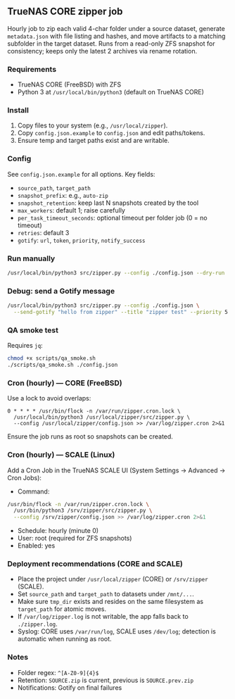 ## TrueNAS CORE zipper job

Hourly job to zip each valid 4-char folder under a source dataset, generate `metadata.json` with file listing and hashes, and move artifacts to a matching subfolder in the target dataset. Runs from a read-only ZFS snapshot for consistency; keeps only the latest 2 archives via rename rotation.

### Requirements
- TrueNAS CORE (FreeBSD) with ZFS
- Python 3 at `/usr/local/bin/python3` (default on TrueNAS CORE)

### Install
1. Copy files to your system (e.g., `/usr/local/zipper`).
2. Copy `config.json.example` to `config.json` and edit paths/tokens.
3. Ensure temp and target paths exist and are writable.

### Config
See `config.json.example` for all options. Key fields:
- `source_path`, `target_path`
- `snapshot_prefix`: e.g., `auto-zip`
- `snapshot_retention`: keep last N snapshots created by the tool
- `max_workers`: default 1; raise carefully
- `per_task_timeout_seconds`: optional timeout per folder job (0 = no timeout)
- `retries`: default 3
- `gotify`: `url`, `token`, `priority`, `notify_success`

### Run manually
```bash
/usr/local/bin/python3 src/zipper.py --config ./config.json --dry-run
```

### Debug: send a Gotify message
```bash
/usr/local/bin/python3 src/zipper.py --config ./config.json \
  --send-gotify "hello from zipper" --title "zipper test" --priority 5
```

### QA smoke test
Requires `jq`:
```bash
chmod +x scripts/qa_smoke.sh
./scripts/qa_smoke.sh ./config.json
```

### Cron (hourly) — CORE (FreeBSD)
Use a lock to avoid overlaps:
```cron
0 * * * * /usr/bin/flock -n /var/run/zipper.cron.lock \
  /usr/local/bin/python3 /usr/local/zipper/src/zipper.py \
  --config /usr/local/zipper/config.json >> /var/log/zipper.cron 2>&1
```
Ensure the job runs as root so snapshots can be created.

### Cron (hourly) — SCALE (Linux)
Add a Cron Job in the TrueNAS SCALE UI (System Settings → Advanced → Cron Jobs):
- Command:
```bash
/usr/bin/flock -n /var/run/zipper.cron.lock \
  /usr/bin/python3 /srv/zipper/src/zipper.py \
  --config /srv/zipper/config.json >> /var/log/zipper.cron 2>&1
```
- Schedule: hourly (minute 0)
- User: root (required for ZFS snapshots)
- Enabled: yes

### Deployment recommendations (CORE and SCALE)
- Place the project under `/usr/local/zipper` (CORE) or `/srv/zipper` (SCALE).
- Set `source_path` and `target_path` to datasets under `/mnt/...`.
- Make sure `tmp_dir` exists and resides on the same filesystem as `target_path` for atomic moves.
- If `/var/log/zipper.log` is not writable, the app falls back to `./zipper.log`.
- Syslog: CORE uses `/var/run/log`, SCALE uses `/dev/log`; detection is automatic when running as root.

### Notes
- Folder regex: `^[A-Z0-9]{4}$`
- Retention: `SOURCE.zip` is current, previous is `SOURCE.prev.zip`
- Notifications: Gotify on final failures


